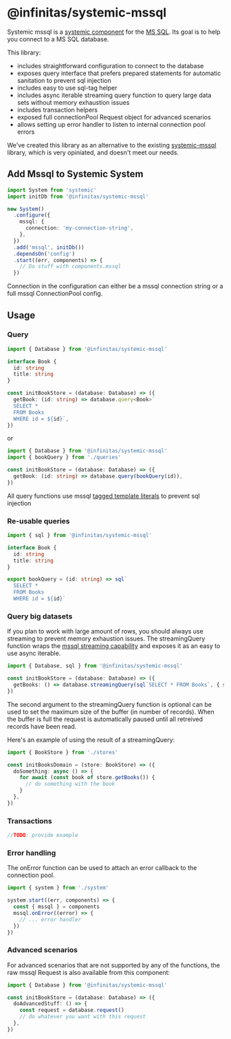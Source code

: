 # @infinitas/systemic-mssql

Systemic mssql is a [systemic component](https://github.com/guidesmiths/systemic) for the [MS SQL](https://github.com/tediousjs/node-mssql). Its goal is to help you connect to a MS SQL database.

This library:

- includes straightforward configuration to connect to the database
- exposes query interface that prefers prepared statements for automatic sanitation to prevent sql injection
- includes easy to use sql-tag helper
- includes async iterable streaming query function to query large data sets without memory exhaustion issues
- includes transaction helpers
- exposed full connectionPool Request object for advanced scenarios
- allows setting up error handler to listen to internal connection pool errors

We've created this library as an alternative to the existing [systemic-mssql](https://github.com/guidesmiths/systemic-mssql) library, which is very opiniated, and doesn't meet our needs.

## Add Mssql to Systemic System

```typescript
import System from 'systemic'
import initDb from '@infinitas/systemic-mssql'

new System()
  .configure({
    mssql: {
      connection: 'my-connection-string',
    },
  })
  .add('mssql', initDb())
  .dependsOn('config')
  .start((err, components) => {
    // Do stuff with components.mssql
  })
```

Connection in the configuration can either be a mssql connection string or a full mssql ConnectionPool config.

## Usage

### Query

```typescript
import { Database } from '@infinitas/systemic-mssql'

interface Book {
  id: string
  title: string
}

const initBookStore = (database: Database) => ({
  getBook: (id: string) => database.query<Book>`
  SELECT *
  FROM Books
  WHERE id = ${id}`,
})
```

or

```typescript
import { Database } from '@infinitas/systemic-mssql'
import { bookQuery } from './queries'

const initBookStore = (database: Database) => ({
  getBook: (id: string) => database.query(bookQuery(id)),
})
```

All query functions use mssql [tagged template literals](https://github.com/tediousjs/node-mssql#es6-tagged-template-literals) to prevent sql injection

### Re-usable queries

```typescript
import { sql } from '@infinitas/systemic-mssql'

interface Book {
  id: string
  title: string
}

export bookQuery = (id: string) => sql`
  SELECT *
  FROM Books
  WHERE id = ${id}`
```

### Query big datasets

If you plan to work with large amount of rows, you should always use streaming to prevent memory exhaustion issues.
The streamingQuery function wraps the [mssql streaming capability](https://github.com/tediousjs/node-mssql#streaming) and exposes it as an easy to use async iterable.

```typescript
import { Database, sql } from '@infinitas/systemic-mssql'

const initBookStore = (database: Database) => ({
  getBooks: () => database.streamingQuery(sql`SELECT * FROM Books`, { size: 500 }),
})
```

The second argument to the streamingQuery function is optional can be used to set the maximum size of the buffer (in number of records). When the buffer is full the request is automatically paused until all retreived records have been read.

Here's an example of using the result of a streamingQuery:

```typescript
import { BookStore } from './stores'

const initBooksDomain = (store: BookStore) => ({
  doSomething: async () => {
    for await (const book of store.getBooks()) {
      // do something with the book
    }
  },
})
```

### Transactions

```typescript
//TODO: provide example
```

### Error handling

The onError function can be used to attach an error callback to the connection pool.

```typescript
import { system } from './system'

system.start((err, components) => {
  const { mssql } = components
  mssql.onError((error) => {
    // ... error handler
  })
})
```

### Advanced scenarios

For advanced scenarios that are not supported by any of the functions, the raw mssql Request is also available from this component:

```typescript
import { Database } from '@infinitas/systemic-mssql'

const initBookStore = (database: Database) => ({
  doAdvancedStuff: () => {
    const request = database.request()
    // do whatever you want with this request
  },
})
```
